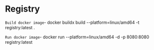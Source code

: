 # Registry

`Build docker image`-  docker buildx build --platform=linux/amd64 -t registry:latest .

`Run docker image`-  docker run --platform=linux/amd64 -d -p 8080:8080 registry:latest
